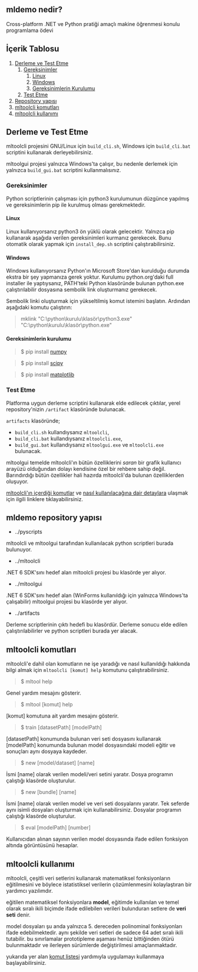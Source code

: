 ## mldemo nedir?
Cross-platform .NET ve Python pratiği amaçlı makine öğrenmesi konulu programlama ödevi

## İçerik Tablosu
1. [Derleme ve Test Etme](#derleme-ve-test-etme)
   1. [Gereksinimler](#gereksinimler)
      1. [Linux](#linux)
      2. [Windows](#windows)
      3. [Gereksinimlerin Kurulumu](#gereksinimlerin-kurulumu)
   2. [Test Etme](#test-etme)
2. [Repository yapısı](#mldemo-repository-yapısı)
3. [mltoolcli komutları](#mltoolcli-komutları)
4. [mltoolcli kullanımı](#mltoolcli-kullanımı)

## Derleme ve Test Etme

mltoolcli projesini GNU/Linux için ```build_cli.sh```, Windows için ```build_cli.bat``` scriptini kullanarak derleyebilirsiniz. 

mltoolgui projesi yalnızca Windows'ta çalışır, bu nedenle derlemek için yalnızca ```build_gui.bat``` scriptini kullanmalısınız.

### Gereksinimler

Python scriptlerinin çalışması için python3 kurulumunun düzgünce yapılmış ve gereksinimlerin pip ile kurulmuş olması gerekmektedir. 

#### Linux
Linux kullanıyorsanız python3 ön yüklü olarak gelecektir. Yalnızca pip kullanarak aşağıda verilen gereksinimleri kurmanız gerekecek. Bunu otomatik olarak yapmak için ```install_dep.sh``` scriptini çalıştırabilirsiniz.

#### Windows
Windows kullanıyorsanız Python'ın Microsoft Store'dan kurulduğu durumda ekstra bir şey yapmanıza gerek yoktur. Kurulumu python.org'daki full installer ile yaptıysanız, PATH'teki Python klasöründe bulunan python.exe çalıştırılabilir dosyasına sembolik link oluşturmanız gerekecek.

Sembolik linki oluşturmak için yükseltilmiş komut istemini başlatın. Ardından aşağıdaki komutu çalıştırın:

> mklink "C:\python\kurulu\klasör\python3.exe" "C:\python\kurulu\klasör\python.exe"

#### Gereksinimlerin kurulumu
> $ pip install [numpy](https://numpy.org/ "NumPy")

> $ pip install [scipy](https://scipy.org/ "SciPy") 

> $ pip install [matplotlib](https://matplotlib.org/ "Matplotlib")

### Test Etme

Platforma uygun derleme scriptini kullanarak elde edilecek çıktılar, yerel repository'nizin ```/artifact``` klasöründe bulunacak. 

```artifacts``` klasöründe;
- ```build_cli.sh``` kullandıysanız ```mltoolcli```,
- ```build_cli.bat``` kullandıysanız ```mltoolcli.exe```,
- ```build_gui.bat``` kullandıysanız ```mltoolgui.exe``` ve ```mltoolcli.exe``` bulunacak.

mltoolgui temelde mltoolcli'ın bütün özelliklerini *saran* bir grafik kullanıcı arayüzü olduğundan dolayı kendisine özel bir rehbere sahip değil. Barındırdığı bütün özellikler hali hazırda mltoolcli'da bulunan özelliklerden oluşuyor.

[mltoolcli'ın içerdiği komutlar](#mltoolcli-komutları) ve [nasıl kullanılacağına dair detaylara](#mltoolcli-kullanımı) ulaşmak için ilgili linklere tıklayabilirsiniz.

## mldemo repository yapısı

- ../pyscripts

mltoolcli ve mltoolgui tarafından kullanılacak python scriptleri burada bulunuyor.

- ../mltoolcli

.NET 6 SDK'sını hedef alan mltoolcli projesi bu klasörde yer alıyor.

- ../mltoolgui

.NET 6 SDK'sını hedef alan (WinForms kullanıldığı için yalnızca Windows'ta çalışabilir) mltoolgui projesi bu klasörde yer alıyor.

- ../artifacts

Derleme scriptlerinin çıktı hedefi bu klasördür. Derleme sonucu elde edilen çalıştırılabilirler ve python scriptleri burada yer alacak.

## mltoolcli komutları

mltoolcli'e dahil olan komutların ne işe yaradığı ve nasıl kullanıldığı hakkında bilgi almak için ```mltoolcli [komut] help``` komutunu çalıştırabilirsiniz. 

> $ mltool help

Genel yardım mesajını gösterir.

> $ mltool [komut] help
  
[komut] komutuna ait yardım mesajını gösterir.

> $ train [datasetPath] [modelPath]

[datasetPath] konumunda bulunan veri seti dosyasını kullanarak [modelPath] konumunda bulunan model dosyasındaki modeli eğitir ve sonuçları aynı dosyaya kaydeder.

> $ new [model/dataset] [name]

İsmi [name] olarak verilen modeli/veri setini yaratır. Dosya programın çalıştığı klasörde oluşturulur.

> $ new [bundle] [name]

İsmi [name] olarak verilen model ve veri seti dosyalarını yaratır. Tek seferde aynı isimli dosyaları oluşturmak için kullanabilirsiniz. Dosyalar programın çalıştığı klasörde oluşturulur.
  
> $ eval [modelPath] [number]

Kullanıcıdan alınan sayının verilen model dosyasında ifade edilen fonksiyon altında görüntüsünü hesaplar.

## mltoolcli kullanımı

mltoolcli, çeşitli veri setlerini kullanarak matematiksel fonksiyonların eğitilmesini ve böylece istatistiksel verilerin çözümlenmesini kolaylaştıran bir yardımcı yazılımdır. 

eğitilen matematiksel fonksiyonlara **model**, eğitimde kullanılan ve temel olarak sıralı ikili biçimde ifade edilebilen verileri bulunduran setlere de **veri seti** denir.

model dosyaları şu anda yalnızca 5. dereceden polinominal fonksiyonları ifade edebilmektedir. aynı şekilde veri setleri de sadece 64 adet sıralı ikili tutabilir. bu sınırlamalar prototipleme aşaması henüz bittiğinden ötürü bulunmaktadır ve ilerleyen sürümlerde değiştirilmesi amaçlanmaktadır.

yukarıda yer alan [komut listesi](#mltoolcli-komutları) yardımıyla uygulamayı kullanmaya başlayabilirsiniz.
